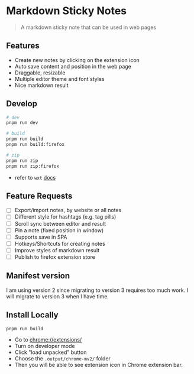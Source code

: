 # Markdown Sticky Notes

> A markdown sticky note that can be used in web pages

## Features

- Create new notes by clicking on the extension icon
- Auto save content and position in the web page
- Draggable, resizable
- Multiple editor theme and font styles
- Nice markdown result

## Develop

```sh
# dev
pnpm run dev

# build
pnpm run build
pnpm run build:firefox

# zip
pnpm run zip
pnpm run zip:firefox
```

- refer to `wxt` [docs](https://wxt.dev/guide/introduction.html)

## Feature Requests

- [ ] Export/import notes, by website or all notes
- [ ] Different style for hashtags (e.g. tag pills)
- [ ] Scroll sync between editor and result
- [ ] Pin a note (fixed position in window)
- [ ] Supports save in SPA
- [ ] Hotkeys/Shortcuts for creating notes
- [ ] Improve styles of markdown result
- [ ] Publish to firefox extension store

## Manifest version

I am using version 2 since migrating to version 3 requires too much work. I will migrate to version 3 when I have time.

## Install Locally

```sh
pnpm run build
```

- Go to [chrome://extensions/](chrome://extensions/)
- Turn on developer mode
- Click "load unpacked" button
- Choose the `.output/chrome-mv2/` folder
- Then you will be able to see extension icon in Chrome extension bar.
